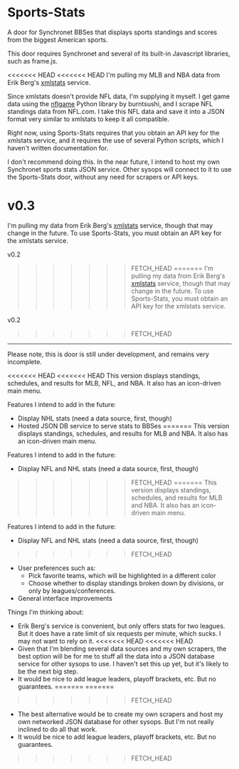 Sports-Stats
============

A door for Synchronet BBSes that displays sports standings and scores from the biggest American sports.

This door requires Synchronet and several of its built-in Javascript libraries, such as frame.js.

<<<<<<< HEAD
<<<<<<< HEAD
I'm pulling my MLB and NBA data from Erik Berg's [xmlstats](https://erikberg.com/api) service. 

Since xmlstats doesn't provide NFL data, I'm supplying it myself. I get game data using the [nflgame](https://github.com/BurntSushi/nflgame/) Python library by burntsushi, and I scrape NFL standings data from NFL.com. I take this NFL data and save it into a JSON format very similar to xmlstats to keep it all compatible.

Right now, using Sports-Stats requires that you obtain an API key for the xmlstats service, and it requires the use of several Python scripts, which I haven't written documentation for. 

I don't recommend doing this. In the near future, I intend to host my own Synchronet sports stats JSON service. Other sysops will connect to it to use the Sports-Stats door, without any need for scrapers or API keys.

v0.3
=======
I'm pulling my data from Erik Berg's [xmlstats](https://erikberg.com/api) service, though that may change in the future. To use Sports-Stats, you must obtain an API key for the xmlstats service.

v0.2
>>>>>>> FETCH_HEAD
=======
I'm pulling my data from Erik Berg's [xmlstats](https://erikberg.com/api) service, though that may change in the future. To use Sports-Stats, you must obtain an API key for the xmlstats service.

v0.2
>>>>>>> FETCH_HEAD
---------------

Please note, this is door is still under development, and remains very incomplete.

<<<<<<< HEAD
<<<<<<< HEAD
This version displays standings, schedules, and results for MLB, NFL, and NBA. It also has an icon-driven main menu.

Features I intend to add in the future:

* Display NHL stats (need a data source, first, though)
* Hosted JSON DB service to serve stats to BBSes 
=======
This version displays standings, schedules, and results for MLB and NBA. It also has an icon-driven main menu.

Features I intend to add in the future:

* Display NFL and NHL stats (need a data source, first, though)
>>>>>>> FETCH_HEAD
=======
This version displays standings, schedules, and results for MLB and NBA. It also has an icon-driven main menu.

Features I intend to add in the future:

* Display NFL and NHL stats (need a data source, first, though)
>>>>>>> FETCH_HEAD
* User preferences such as:
  * Pick favorite teams, which will be highlighted in a different color
  * Choose whether to display standings broken down by divisions, or only by leagues/conferences.
* General interface improvements

Things I'm thinking about:

* Erik Berg's service is convenient, but only offers stats for two leagues. But it does have a rate limit of six requests per minute, which sucks. I may not want to rely on it.
<<<<<<< HEAD
<<<<<<< HEAD
* Given that I'm blending several data sources and my own scrapers, the best option will be for me to stuff all the data into a JSON database service for other sysops to use. I haven't set this up yet, but it's likely to be the next big step.
* It would be nice to add league leaders, playoff brackets, etc. But no guarantees.
=======
=======
>>>>>>> FETCH_HEAD
* The best alternative would be to create my own scrapers and host my own networked JSON database for other sysops. But I'm not really inclined to do all that work.
* It would be nice to add league leaders, playoff brackets, etc. But no guarantees.
>>>>>>> FETCH_HEAD
